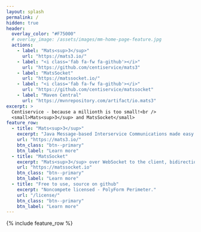 ```yaml
---
layout: splash
permalink: /
hidden: true
header:
  overlay_color: "#F75000"
  # overlay_image: /assets/images/mm-home-page-feature.jpg
  actions:
    - label: "Mats<sup>3</sup>"
      url: "https://mats3.io/"
    - label: "<i class='fab fa-fw fa-github'></i>"
      url: "https://github.com/centiservice/mats3"
    - label: "MatsSocket"
      url: "https://matssocket.io/"
    - label: "<i class='fab fa-fw fa-github'></i>"
      url: "https://github.com/centiservice/matssocket"
    - label: "Maven Central"
      url: "https://mvnrepository.com/artifact/io.mats3"
excerpt: >
  Centiservice - because a millionth is too small!<br />
  <small>Mats<sup>3</sup> and MatsSocket</small>
feature_row:
  - title: "Mats<sup>3</sup>"
    excerpt: "Java Message-based Interservice Communications made easy!"
    url: "https://mats3.io/"
    btn_class: "btn--primary"
    btn_label: "Learn more"
  - title: "MatsSocket"
    excerpt: "Mats<sup>3</sup> over WebSocket to the client, bidirectional communications."
    url: "https://matssocket.io"
    btn_class: "btn--primary"
    btn_label: "Learn more"
  - title: "Free to use, source on github"
    excerpt: "Noncompete licensed - PolyForm Perimeter."
    url: "/license/"
    btn_class: "btn--primary"
    btn_label: "Learn more"      
---
```


{% include feature_row %}
